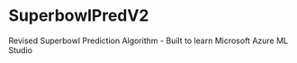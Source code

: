 # SuperbowlPredV2
Revised Superbowl Prediction Algorithm - Built to learn Microsoft Azure ML Studio
